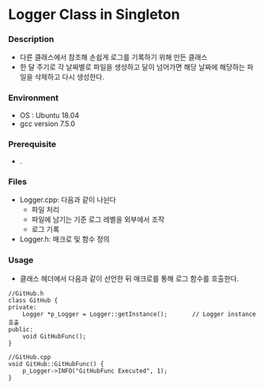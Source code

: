 # Logger Class in Singleton

### Description
* 다른 클래스에서 참조해 손쉽게 로그를 기록하기 위해 만든 클래스
* 한 달 주기로 각 날짜별로 파일을 생성하고 달이 넘어가면 해당 날짜에 해당하는 파일을 삭제하고 다시 생성한다.

### Environment
* OS : Ubuntu 18.04
* gcc version 7.5.0

### Prerequisite
* .

### Files
* Logger.cpp: 다음과 같이 나뉜다
  * 파일 처리
  * 파일에 남기는 기준 로그 레벨을 외부에서 조작
  * 로그 기록
* Logger.h: 매크로 및 함수 정의

### Usage
* 클래스 헤더에서 다음과 같이 선언한 뒤 매크로를 통해 로그 함수를 호출한다.
```
//GitHub.h
class GitHub {
private:
    Logger *p_Logger = Logger::getInstance();       // Logger instance 호출
public:
    void GitHubFunc();
}

//GitHub.cpp
void GitHub::GitHubFunc() {
    p_Logger->INFO("GitHubFunc Executed", 1);
}

```
